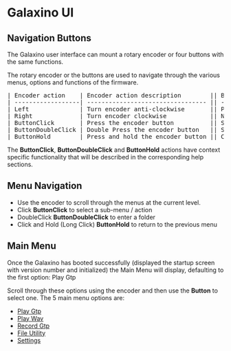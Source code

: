# Galaxino UI

## Navigation Buttons

The Galaxino user interface can mount a rotary encoder or four buttons with the same functions.

The rotary encoder or the buttons are used to navigate through the various menus, options and functions of the firmware.
<pre>
| Encoder action    | Encoder action description        || Button   | Button action || UI Result            |  
| ------------------| --------------------------------- || -------- | ------------- || -------------------- |  
| Left              | Turn encoder anti-clockwise       || Previous | Click         || Previous menu / item |  
| Right             | Turn encoder clockwise            || Next     | Click         || Next menu / item     |  
| ButtonClick       | Press the encoder button          || Select   | Click         || Select               |  
| ButtonDoubleClick | Double Press the encoder button   || Select   | Double Click  || Enter                |  
| ButtonHold        | Press and hold the encoder button || Cancel   | Click         || Back / cancel        |  
</pre>
The **ButtonClick**, **ButtonDoubleClick** and **ButtonHold** actions have context specific functionality that will be described in the corresponding help sections.

## Menu Navigation

- Use the encoder to scroll through the menus at the current level.
- Click **ButtonClick** to select a sub-menu / action
- DoubleClick **ButtonDoubleClick** to enter a folder
- Click and Hold (Long Click) **ButtonHold** to return to the previous menu


## Main Menu

Once the Galaxino has booted successfully (displayed the startup screen with version number and initialized) the Main Menu will display, defaulting to the first option: Play Gtp

Scroll through these options using the encoder and then use the **Button** to select one. The 5 main menu options are:

- [Play Gtp](PlayGtpMenu.md)
- [Play Wav](PlayWavMenu.md)
- [Record Gtp](RecordGtpMenu.md)
- [File Utility](UtilityMenu.md)
- [Settings](SettingsMenu.md)
  
